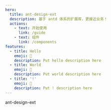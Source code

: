 ```yaml
---
hero:
  title: ant-design-ext
  description: 基于 antd 体系的扩展库，更接近业务！
  actions:
    - text: 开始使用
      link: /guide
    - text: 组件
      link: /components
features:
  - title: Hello
    emoji: 💎
    description: Put hello description here
  - title: World
    emoji: 🌈
    description: Put world description here
  - title: '!'
    emoji: 🚀
    description: Put ! description here
---
```


ant-design-ext
